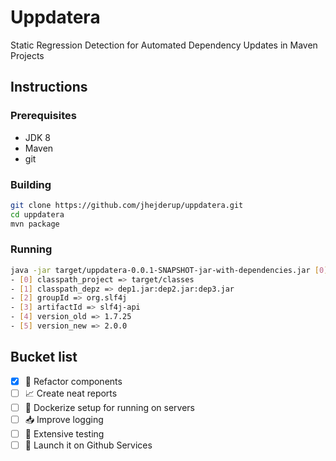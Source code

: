 # Uppdatera

Static Regression Detection for Automated Dependency Updates in Maven Projects


## Instructions

### Prerequisites
- JDK 8
- Maven
- git 

### Building

``` sh
git clone https://github.com/jhejderup/uppdatera.git
cd uppdatera
mvn package
```

### Running

``` sh
java -jar target/uppdatera-0.0.1-SNAPSHOT-jar-with-dependencies.jar [0] [1] [2] [3] [4] [5]
- [0] classpath_project => target/classes
- [1] classpath_depz => dep1.jar:dep2.jar:dep3.jar
- [2] groupId => org.slf4j
- [3] artifactId => slf4j-api
- [4] version_old => 1.7.25
- [5] version_new => 2.0.0
```

## Bucket list

- [x] :construction: Refactor components
- [ ] :chart_with_upwards_trend: Create neat reports
- [ ] :bullettrain_side: Dockerize setup for running on servers
- [ ] :inbox_tray: Improve logging
- [ ] :construction_worker: Extensive testing
- [ ] :checkered_flag: Launch it on Github Services
